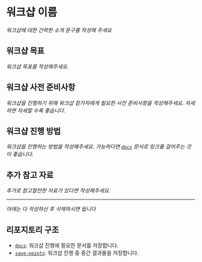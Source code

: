 # 워크샵 이름

<!--
이 README 파일에 아래 내용을 포함시켜주세요.

- 워크샵 소개
- 워크샵 목표
- 워크샵 사전 준비사항
- 워크샵 진행 방법
- 추가 참고 자료
-->

*워크샵에 대한 간략한 소개 문구를 작성해 주세요*

## 워크샵 목표

*워크샵 목표를 작성해주세요.*

## 워크샵 사전 준비사항

*워크샵을 진행하기 위해 워크샵 참가자에게 필요한 사전 준비사항을 작성해주세요. 자세하면 자세할 수록 좋습니다.*

## 워크샵 진행 방법

*워크샵을 진행하는 방법을 작성해주세요. 가능하다면 [`docs`](./docs) 문서로 링크를 걸어주는 것이 좋습니다.*

## 추가 참고 자료

*추가로 참고할만한 자료가 있다면 작성해주세요.*

---

*아래는 다 작성하신 후 삭제하시면 됩니다*

## 리포지토리 구조

- [`docs`](./docs): 워크샵 진행에 필요한 문서를 저장합니다.
- [`save-points`](./save-points): 워크샵 진행 중 중간 결과물을 저장합니다.
